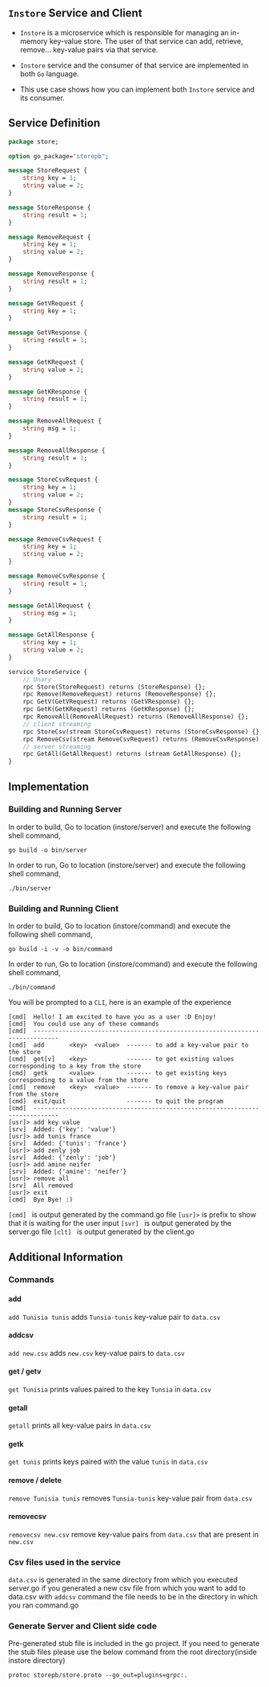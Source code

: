 ## ``Instore`` Service and Client 

- ``Instore`` is a microservice which is responsible for managing an in-memory
key-value store. The user of that service can add, retrieve, remove... key-value pairs via that service. 

- ``Instore`` service and the consumer of that service are implemented in both ``Go`` language.

- This use case shows how you can implement both ``Instore`` service and its consumer.

## Service Definition 

```proto
package store;

option go_package="storepb";

message StoreRequest {
    string key = 1;
    string value = 2;
}

message StoreResponse {
    string result = 1;
}

message RemoveRequest {
    string key = 1;
    string value = 2;
}

message RemoveResponse {
    string result = 1;
}

message GetVRequest {
    string key = 1;
}

message GetVResponse {
    string result = 1;
}

message GetKRequest {
    string value = 2;
}

message GetKResponse {
    string result = 1;
}

message RemoveAllRequest {
    string msg = 1;
}

message RemoveAllResponse {
    string result = 1;
}

message StoreCsvRequest {
    string key = 1;
    string value = 2;
}
message StoreCsvResponse {
    string result = 1;
}

message RemoveCsvRequest {
    string key = 1;
    string value = 2;
}

message RemoveCsvResponse {
    string result = 1;
}

message GetAllRequest {
    string msg = 1;
}

message GetAllResponse {
    string key = 1;
    string value = 2;
}

service StoreService {
    // Unary
    rpc Store(StoreRequest) returns (StoreResponse) {};
    rpc Remove(RemoveRequest) returns (RemoveResponse) {};
    rpc GetV(GetVRequest) returns (GetVResponse) {};
    rpc GetK(GetKRequest) returns (GetKResponse) {};
    rpc RemoveAll(RemoveAllRequest) returns (RemoveAllResponse) {};
    // client streaming
    rpc StoreCsv(stream StoreCsvRequest) returns (StoreCsvResponse) {};
    rpc RemoveCsv(stream RemoveCsvRequest) returns (RemoveCsvResponse) {};
    // server streaming
    rpc GetAll(GetAllRequest) returns (stream GetAllResponse) {};
}
```

## Implementation

### Building and Running Server

In order to build, Go to location (instore/server) and execute the following
 shell command,
```
go build -o bin/server
```

In order to run, Go to location (instore/server) and execute the following
shell command,

```
./bin/server
```

### Building and Running Client

In order to build, Go to location (instore/command) and execute the following
 shell command,
```
go build -i -v -o bin/command
```

In order to run, Go to location (instore/command) and execute the following
shell command,

```
./bin/command
```

You will be prompted to a ``CLI``, here is an example of the experience
```
[cmd]  Hello! I am excited to have you as a user :D Enjoy!
[cmd]  You could use any of these commands
[cmd]  -----------------------------------------------------------------------------
[cmd]  add       <key>  <value>  ------- to add a key-value pair to the store
[cmd]  get[v]    <key>           ------- to get existing values corresponding to a key from the store
[cmd]  getk      <value>         ------- to get existing keys corresponding to a value from the store
[cmd]  remove    <key>  <value>  ------- to remove a key-value pair from the store
[cmd]  exit/quit                 ------- to quit the program
[cmd]  -----------------------------------------------------------------------------
[usr]> add key value
[srv]  Added: {'key': 'value'}
[usr]> add tunis france
[srv]  Added: {'tunis': 'france'}
[usr]> add zenly job
[srv]  Added: {'zenly': 'job'}
[usr]> add amine neifer
[srv]  Added: {'amine': 'neifer'}
[usr]> remove all
[srv]  All removed
[usr]> exit
[cmd]  Bye Bye! :)
```
``[cmd] `` is output generated by the command.go file
``[usr]>`` is prefix to show that it is waiting for the user input
``[svr] `` is output generated by the server.go file
``[clt] `` is output generated by the client.go


## Additional Information
### Commands
#### add
``add Tunisia tunis`` adds ``Tunsia-tunis`` key-value pair to ``data.csv`` 
#### addcsv
``add new.csv`` adds ``new.csv`` key-value pairs to ``data.csv`` 
#### get / getv
``get Tunisia`` prints values paired to the key ``Tunsia`` in ``data.csv`` 
#### getall
``getall`` prints all key-value pairs in ``data.csv`` 
#### getk
``get tunis`` prints keys paired with the value ``tunis`` in ``data.csv`` 
#### remove / delete
``remove Tunisia tunis`` removes ``Tunsia-tunis`` key-value pair from ``data.csv`` 
#### removecsv
``removecsv new.csv`` remove key-value pairs from ``data.csv`` that are present in ``new.csv`` 
### Csv files used in the service
``data.csv`` is generated in the same directory from which you executed server.go
if you generated a new csv file from which you want to add to data.csv with ``addcsv`` command
the file needs to be in the directory in which you ran command.go 

### Generate Server and Client side code 
Pre-generated stub file is included in the go project. If you need to generate the stub files please use the below
 command from the root directory(inside instore directory)
``` 
protoc storepb/store.proto --go_out=plugins=grpc:.
``` 
